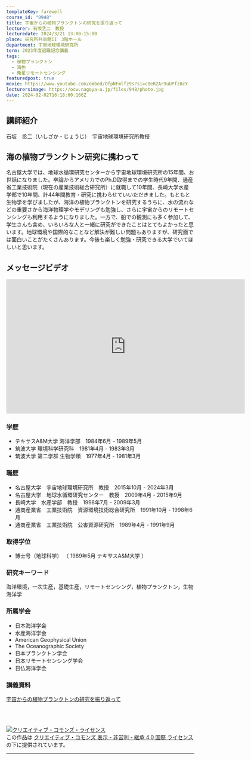 ```yaml
---
templateKey: farewell
course_id: "0948"
title: 宇宙からの植物プランクトンの研究を振り返って
lecturer: 石坂丞二　教授
lecturedate: 2024/3/21 13:00-15:00
place: 研究所共同館II　3階ホール
department: 宇宙地球環境研究所
term: 2023年度退職記念講義
tags:
  - 植物プランクトン
  - 海色
  - 衛星リモートセンシング
featuredpost: true
movie: https://www.youtube.com/embed/OfpNFmlfz9s?si=c8eRZAr9uUPfz8cY
lecturersimage: https://ocw.nagoya-u.jp/files/948/photo.jpg
date: 2024-02-02T16:18:00.166Z
---
```

## 講師紹介
石坂　丞二（いしざか・じょうじ）　宇宙地球環境研究所教授

## 海の植物プランクトン研究に携わって
名古屋大学では、地球水循環研究センターから宇宙地球環境研究所の15年間、お世話になりました。卒論からアメリカでのPh.D取得までの学生時代9年間、通産省工業技術院（現在の産業技術総合研究所）に就職して10年間、長崎大学水産学部で10年間、計44年間教育・研究に携わらせていいただきました。もともと生物学を学びましたが、海洋の植物プランクトンを研究するうちに、水の流れなどの重要さから海洋物理学やモデリングも勉強し、さらに宇宙からのリモートセンシングも利用するようになりました。一方で、船での観測にも多く参加して、学生さんも含め、いろいろな人と一緒に研究ができたことはとてもよかったと思います。地球環境や国際的なことなど解決が難しい問題もありますが、研究面では面白いことがたくさんあります。今後も楽しく勉強・研究できる大学でいてほしいと思います。

## メッセージビデオ
<iframe src="https://www.youtube.com/embed/QPYYKSS-mi8?si=cRRFBSh-jaZ4sImz" width="640" height="360" frameborder="0" allowfullscreen></iframe>

### 学歴
- テキサスA&M大学   海洋学部　1984年6月 - 1989年5月
- 筑波大学   環境科学研究科　1981年4月 - 1983年3月
- 筑波大学   第二学群   生物学類　1977年4月 - 1981年3月

### 職歴
- 名古屋大学　宇宙地球環境研究所　教授　2015年10月 - 2024年3月
- 名古屋大学　地球水循環研究センター　教授　2009年4月 - 2015年9月
- 長崎大学　水産学部　教授　1998年7月 - 2009年3月
- 通商産業省　工業技術院　資源環境技術総合研究所　1991年10月 - 1998年6月
- 通商産業省　工業技術院　公害資源研究所　1989年4月 - 1991年9月

### 取得学位
- 博士号（地球科学） （ 1989年5月   テキサスA&M大学 ） 

### 研究キーワード
海洋環境，一次生産，基礎生産，リモートセンシング，植物プランクトン，生物海洋学

### 所属学会
- 日本海洋学会  
- 水産海洋学会
- American Geophysical Union
- The Oceanographic Society
- 日本プランクトン学会
- 日本リモートセンシング学会
- 日仏海洋学会

### 講義資料
[宇宙からの植物プランクトンの研究を振り返って](https://ocw.nagoya-u.jp/files/948/slide.pdf)


<br />
<br />

<a rel="license" href="http://creativecommons.org/licenses/by-nc-sa/4.0/"><img alt="クリエイティブ・コモンズ・ライセンス" style="border-width:0" data-src="" src="https://i.creativecommons.org/l/by-nc-sa/4.0/88x31.png" /></a><br />この作品は <a rel="license" href="http://creativecommons.org/licenses/by-nc-sa/4.0/">クリエイティブ・コモンズ 表示 - 非営利 - 継承 4.0 国際 ライセンス</a>の下に提供されています。

---
